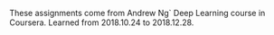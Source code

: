These assignments come from Andrew Ng` Deep Learning course in Coursera.
Learned from 2018.10.24 to 2018.12.28.
